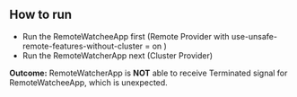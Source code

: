 ## How to run

* Run the RemoteWatcheeApp first (Remote Provider with use-unsafe-remote-features-without-cluster = on
)
* Run the RemoteWatcherApp next (Cluster Provider)


**Outcome:** RemoteWatcherApp is **NOT** able to receive Terminated signal for RemoteWatcheeApp, which is unexpected.
